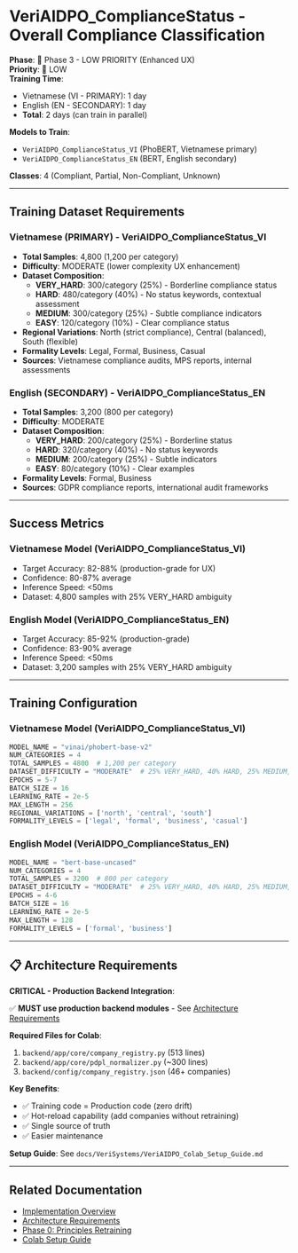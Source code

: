 # VeriAIDPO_ComplianceStatus - Overall Compliance Classification

**Phase**: 🔵 Phase 3 - LOW PRIORITY (Enhanced UX)  
**Priority**: 🔵 LOW  
**Training Time**: 
- Vietnamese (VI - PRIMARY): 1 day
- English (EN - SECONDARY): 1 day
- **Total**: 2 days (can train in parallel)

**Models to Train**:
- `VeriAIDPO_ComplianceStatus_VI` (PhoBERT, Vietnamese primary)
- `VeriAIDPO_ComplianceStatus_EN` (BERT, English secondary)

**Classes**: 4 (Compliant, Partial, Non-Compliant, Unknown)

---

## Training Dataset Requirements

### Vietnamese (PRIMARY) - VeriAIDPO_ComplianceStatus_VI

- **Total Samples**: 4,800 (1,200 per category)
- **Difficulty**: MODERATE (lower complexity UX enhancement)
- **Dataset Composition**:
  - **VERY_HARD**: 300/category (25%) - Borderline compliance status
  - **HARD**: 480/category (40%) - No status keywords, contextual assessment
  - **MEDIUM**: 300/category (25%) - Subtle compliance indicators
  - **EASY**: 120/category (10%) - Clear compliance status
- **Regional Variations**: North (strict compliance), Central (balanced), South (flexible)
- **Formality Levels**: Legal, Formal, Business, Casual
- **Sources**: Vietnamese compliance audits, MPS reports, internal assessments

### English (SECONDARY) - VeriAIDPO_ComplianceStatus_EN

- **Total Samples**: 3,200 (800 per category)
- **Difficulty**: MODERATE
- **Dataset Composition**:
  - **VERY_HARD**: 200/category (25%) - Borderline status
  - **HARD**: 320/category (40%) - No status keywords
  - **MEDIUM**: 200/category (25%) - Subtle indicators
  - **EASY**: 80/category (10%) - Clear examples
- **Formality Levels**: Formal, Business
- **Sources**: GDPR compliance reports, international audit frameworks

---

## Success Metrics

### Vietnamese Model (VeriAIDPO_ComplianceStatus_VI)

- Target Accuracy: 82-88% (production-grade for UX)
- Confidence: 80-87% average
- Inference Speed: <50ms
- Dataset: 4,800 samples with 25% VERY_HARD ambiguity

### English Model (VeriAIDPO_ComplianceStatus_EN)

- Target Accuracy: 85-92% (production-grade)
- Confidence: 83-90% average
- Inference Speed: <50ms
- Dataset: 3,200 samples with 25% VERY_HARD ambiguity

---

## Training Configuration

### Vietnamese Model (VeriAIDPO_ComplianceStatus_VI)

```python
MODEL_NAME = "vinai/phobert-base-v2"
NUM_CATEGORIES = 4
TOTAL_SAMPLES = 4800  # 1,200 per category
DATASET_DIFFICULTY = "MODERATE"  # 25% VERY_HARD, 40% HARD, 25% MEDIUM, 10% EASY
EPOCHS = 5-7
BATCH_SIZE = 16
LEARNING_RATE = 2e-5
MAX_LENGTH = 256
REGIONAL_VARIATIONS = ['north', 'central', 'south']
FORMALITY_LEVELS = ['legal', 'formal', 'business', 'casual']
```

### English Model (VeriAIDPO_ComplianceStatus_EN)

```python
MODEL_NAME = "bert-base-uncased"
NUM_CATEGORIES = 4
TOTAL_SAMPLES = 3200  # 800 per category
DATASET_DIFFICULTY = "MODERATE"  # 25% VERY_HARD, 40% HARD, 25% MEDIUM, 10% EASY
EPOCHS = 4-6
BATCH_SIZE = 16
LEARNING_RATE = 2e-5
MAX_LENGTH = 128
FORMALITY_LEVELS = ['formal', 'business']
```

---

## 📋 Architecture Requirements

**CRITICAL - Production Backend Integration**:

✅ **MUST use production backend modules** - See [Architecture Requirements](../VeriAIDPO_Architecture_Requirements.md)

**Required Files for Colab**:
1. `backend/app/core/company_registry.py` (513 lines)
2. `backend/app/core/pdpl_normalizer.py` (~300 lines)
3. `backend/config/company_registry.json` (46+ companies)

**Key Benefits**:
- ✅ Training code = Production code (zero drift)
- ✅ Hot-reload capability (add companies without retraining)
- ✅ Single source of truth
- ✅ Easier maintenance

**Setup Guide**: See `docs/VeriSystems/VeriAIDPO_Colab_Setup_Guide.md`

---

## Related Documentation

- [Implementation Overview](../VeriAIDPO_Implementation_Overview.md)
- [Architecture Requirements](../VeriAIDPO_Architecture_Requirements.md)
- [Phase 0: Principles Retraining](../VeriAIDPO_Phase0_Principles_Retraining.md)
- [Colab Setup Guide](../VeriAIDPO_Colab_Setup_Guide.md)
